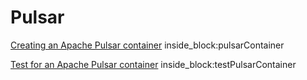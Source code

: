 # Pulsar

<!--codeinclude-->
[Creating an Apache Pulsar container](../../examples/pulsar/pulsar.go) inside_block:pulsarContainer
<!--/codeinclude-->

<!--codeinclude-->
[Test for an Apache Pulsar container](../../examples/pulsar/pulsar_test.go) inside_block:testPulsarContainer
<!--/codeinclude-->
